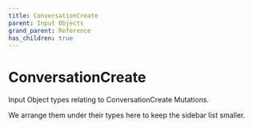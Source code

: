```yaml
---
title: ConversationCreate
parent: Input Objects
grand_parent: Reference
has_children: true
---
```


# ConversationCreate

Input Object types relating to ConversationCreate Mutations.

We arrange them under their types here to keep the sidebar list smaller.

